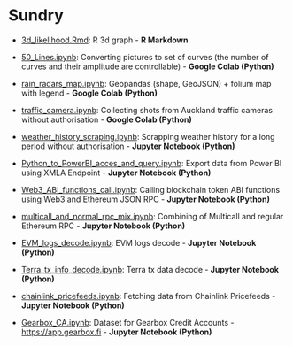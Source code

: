# Sundry

- [3d_likelihood.Rmd](3d_likelihood.Rmd): R 3d graph  - **R Markdown**

- [50_Lines.ipynb](50_Lines.ipynb): Converting pictures to set of curves (the number of curves and their amplitude are controllable) - **Google Colab (Python)**

- [rain_radars_map.ipynb](rain_radars_map.ipynb): Geopandas (shape, GeoJSON) + folium map with legend - **Google Colab (Python)**

- [traffic_camera.ipynb](traffic_camera.ipynb): Collecting shots from Auckland traffic cameras without authorisation - **Google Colab (Python)**

- [weather_history_scraping.ipynb](weather_history_scraping.ipynb): Scrapping weather history for a long period without authorisation - **Jupyter Notebook (Python)**

- [Python_to_PowerBI_acces_and_query.ipynb](Python_to_PowerBI_acces_and_query.ipynb): Export data from Power BI using XMLA Endpoint - **Jupyter Notebook (Python)**

- [Web3_ABI_functions_call.ipynb](Web3_ABI_functions_call.ipynb): Calling blockchain token ABI functions using Web3 and Ethereum JSON RPC - **Jupyter Notebook (Python)** 

- [multicall_and_normal_rpc_mix.ipynb](multicall_and_normal_rpc_mix.ipynb): Combining of Multicall and regular Ethereum RPC - **Jupyter Notebook (Python)** 

- [EVM_logs_decode.ipynb](EVM_logs_decode.ipynb): EVM logs decode - **Jupyter Notebook (Python)** 

- [Terra_tx_info_decode.ipynb](Terra_tx_info_decode.ipynb): Terra tx data decode - **Jupyter Notebook (Python)** 

- [chainlink_pricefeeds.ipynb](chainlink_pricefeeds.ipynb): Fetching data from Chainlink Pricefeeds - **Jupyter Notebook (Python)** 

- [Gearbox_CA.ipynb](Gearbox_CA.ipynb): Dataset for Gearbox Credit Accounts -  https://app.gearbox.fi - **Jupyter Notebook (Python)** 
